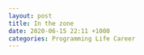 ```yaml
---
layout: post
title: In the zone
date: 2020-06-15 22:11 +1000
categories: Programming Life Career
---
```

